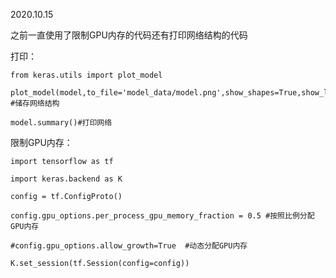 2020.10.15

之前一直使用了限制GPU内存的代码还有打印网络结构的代码

打印：

    from keras.utils import plot_model
    
    plot_model(model,to_file='model_data/model.png',show_shapes=True,show_layer_names=True) #储存网络结构
    
    model.summary()#打印网络

限制GPU内存：

    import tensorflow as tf
    
    import keras.backend as K
    
    config = tf.ConfigProto()
    
    config.gpu_options.per_process_gpu_memory_fraction = 0.5 #按照比例分配GPU内存
    
    #config.gpu_options.allow_growth=True  #动态分配GPU内存
    
    K.set_session(tf.Session(config=config))
